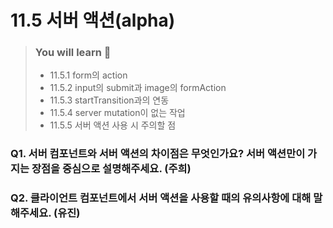 # 11.5 서버 액션(alpha)

> ### You will learn 📝
>
>- 11.5.1 form의 action
>- 11.5.2 input의 submit과 image의 formAction
>- 11.5.3 startTransition과의 연동
>- 11.5.4 server mutation이 없는 작업
>- 11.5.5 서버 액션 사용 시 주의할 점

### Q1. 서버 컴포넌트와 서버 액션의 차이점은 무엇인가요? 서버 액션만이 가지는 장점을 중심으로 설명해주세요. (주희)

### Q2. 클라이언트 컴포넌트에서 서버 액션을 사용할 때의 유의사항에 대해 말해주세요. (유진)
